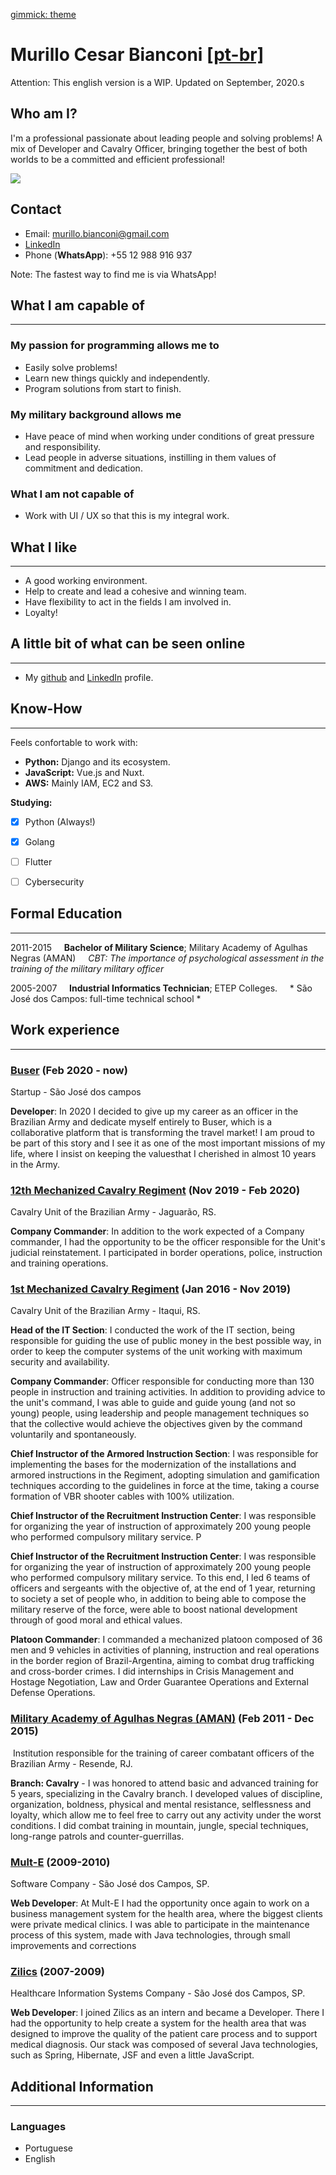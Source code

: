 [gimmick: theme](cosmo)

Murillo Cesar Bianconi [[pt-br]](/)
======================
Attention: This english version is a WIP.
Updated on September, 2020.s


## Who am I?
I'm a professional passionate about leading people and solving problems! A mix of Developer and Cavalry Officer, bringing together the best of both worlds to be a committed and efficient professional!

![](https://mcbianconi.github.io/avatar.jpg)

## Contact
- Email: [murillo.bianconi@gmail.com](mailto:murillo.bianconi@gmail.com)
- [LinkedIn](https://www.linkedin.com/in/mcbianconi)
- Phone (**WhatsApp**): +55 12 988 916 937

Note: The fastest way to find me is via WhatsApp!

## What I am capable of
-------------------

### My passion for programming allows me to
- Easily solve problems!
- Learn new things quickly and independently.
- Program solutions from start to finish.

### My military background allows me
- Have peace of mind when working under conditions of great pressure and responsibility.
- Lead people in adverse situations, instilling in them values ​​of commitment and dedication.


### What I am not capable of
- Work with UI / UX so that this is my integral work.

## What I like
-----------------
- A good working environment.
- Help to create and lead a cohesive and winning team.
- Have flexibility to act in the fields I am involved in.
- Loyalty!

## A little bit of what can be seen online
----------------------------------------

- My [github](https://github.com/mcbianconi) and [LinkedIn](https://www.linkedin.com/in/mcbianconi) profile.

## Know-How
---------------------------
Feels confortable to work with:
- **Python:** Django and its ecosystem.
- **JavaScript:** Vue.js and Nuxt.
- **AWS:** Mainly IAM, EC2 and S3.


**Studying:**
- [x] Python (Always!)
- [x] Golang
- [ ] Flutter
- [ ] Cybersecurity



## Formal Education
------------------

2011-2015
    **Bachelor of Military Science**; Military Academy of Agulhas Negras (AMAN)
    *CBT: The importance of psychological assessment in the training of the military military officer*

2005-2007
    **Industrial Informatics Technician**; ETEP Colleges.
    * São José dos Campos: full-time technical school *

## Work experience
--------------------------

### [Buser](https://www.buser.com.br) (Feb 2020 - now)
Startup - São José dos campos

**Developer**: In 2020 I decided to give up my career as an officer in the Brazilian Army and dedicate myself entirely to Buser, which is a collaborative platform that is transforming the travel market!
I am proud to be part of this story and I see it as one of the most important missions of my life, where I insist on keeping the values ​​that I cherished in almost 10 years in the Army.

### [12th Mechanized Cavalry Regiment](http://www.1rcmec.eb.mil.br) (Nov 2019 - Feb 2020)
Cavalry Unit of the Brazilian Army - Jaguarão, RS.

**Company Commander**: In addition to the work expected of a Company commander, I had the opportunity to be the officer responsible for the Unit's judicial reinstatement. I participated in border operations, police, instruction and training operations.

### [1st Mechanized Cavalry Regiment](http://www.1rcmec.eb.mil.br) (Jan 2016 - Nov 2019)
Cavalry Unit of the Brazilian Army - Itaqui, RS.

**Head of the IT Section**: I conducted the work of the IT section, being responsible for guiding the use of public money in the best possible way, in order to keep the computer systems of the unit working with maximum security and availability.

**Company Commander**: Officer responsible for conducting more than 130 people in instruction and training activities. In addition to providing advice to the unit's command, I was able to guide and guide young (and not so young) people, using leadership and people management techniques so that the collective would achieve the objectives given by the command voluntarily and spontaneously.

**Chief Instructor of the Armored Instruction Section**: I was responsible for implementing the bases for the modernization of the installations and armored instructions in the Regiment, adopting simulation and gamification techniques according to the guidelines in force at the time, taking a course formation of VBR shooter cables with 100% utilization.

**Chief Instructor of the Recruitment Instruction Center**: I was responsible for organizing the year of instruction of approximately 200 young people who performed compulsory military service. P

**Chief Instructor of the Recruitment Instruction Center**: I was responsible for organizing the year of instruction of approximately 200 young people who performed compulsory military service. To this end, I led 6 teams of officers and sergeants with the objective of, at the end of 1 year, returning to society a set of people who, in addition to being able to compose the military reserve of the force, were able to boost national development through of good moral and ethical values.

**Platoon Commander**: I commanded a mechanized platoon composed of 36 men and 9 vehicles in activities of planning, instruction and real operations in the border region of Brazil-Argentina, aiming to combat drug trafficking and cross-border crimes.
I did internships in Crisis Management and Hostage Negotiation, Law and Order Guarantee Operations and External Defense Operations.


### [Military Academy of Agulhas Negras (AMAN)](http://www.aman.eb.mil.br/) (Feb 2011 - Dec 2015)
 Institution responsible for the training of career combatant officers of the Brazilian Army - Resende, RJ.

**Branch: Cavalry** - I was honored to attend basic and advanced training for 5 years, specializing in the Cavalry branch.
I developed values ​​of discipline, organization, boldness, physical and mental resistance, selflessness and loyalty, which allow me to feel free to carry out any activity under the worst conditions.
I did combat training in mountain, jungle, special techniques, long-range patrols and counter-guerrillas.


### [Mult-E](https://www.mult-e.com.br/) (2009-2010)
Software Company - São José dos Campos, SP.

**Web Developer**: At Mult-E I had the opportunity once again to work on a business management system for the health area, where the biggest clients were private medical clinics. I was able to participate in the maintenance process of this system, made with Java technologies, through small improvements and corrections


### [Zilics](https://www.facebook.com/pages/Zilics-Sistemas-de-information%C3%A7%C3%A3o-em-sa%C3%BAde/115528501790607) (2007-2009)
Healthcare Information Systems Company - São José dos Campos, SP.

**Web Developer**: I joined Zilics as an intern and became a Developer. There I had the opportunity to help create a system for the health area that was designed to improve the quality of the patient care process and to support medical diagnosis. Our stack was composed of several Java technologies, such as Spring, Hibernate, JSF and even a little JavaScript.


## Additional Information
-------------------------

### Languages
- Portuguese
- English